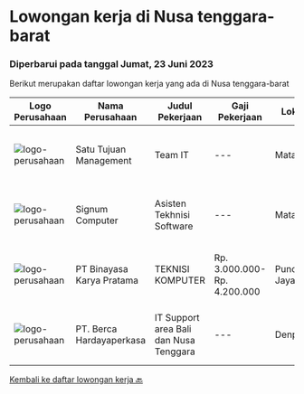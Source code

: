 
  # Lowongan kerja di Nusa tenggara-barat

  ### Diperbarui pada tanggal Jumat, 23 Juni 2023

  Berikut merupakan daftar lowongan kerja yang ada di Nusa tenggara-barat

  |Logo Perusahaan | Nama Perusahaan | Judul Pekerjaan | Gaji Pekerjaan | Lokasi | Deskripsi | Tanggal diunggah | Pranala |
  | -------------- | --------------- | --------------- | --------- | --------- | -------------- | ------- | ----------- |
  |![logo-perusahaan](https://i.ibb.co/sqvTCh9/112815900-stock-vector-no-image-available-icon-flat-vector.webp)|Satu Tujuan Management|Team IT|---|Mataram|Kualifikasi Minimal lulusan S1 sederajat Umur 25 - 30 tahun Berpengalaman dan bertanggung jawab Bisa bekerja team Aktif bersosial media (IG, Facebook,...|Kamis, 08 Juni 2023|https://www.jobstreet.co.id/id/job/team-it-4364444?token=0~d106e4c1-ca19-4e64-b875-5ff2355a8454&sectionRank=1&jobId=jobstreet-id-job-4364444|
|![logo-perusahaan](https://i.ibb.co/sqvTCh9/112815900-stock-vector-no-image-available-icon-flat-vector.webp)|Signum Computer|Asisten Tekhnisi Software|---|Mataram|Kualifikasi Usia minimal 18 tahun maksimal 20 tahun Mengerti Windows dan mau belajar Pendidikan minimal SMA/SMK/MA Sederajat Fresh Graduate...|Jumat, 02 Juni 2023|https://www.jobstreet.co.id/id/job/asisten-tekhnisi-software-4356474?token=0~d106e4c1-ca19-4e64-b875-5ff2355a8454&sectionRank=2&jobId=jobstreet-id-job-4356474|
|![logo-perusahaan](https://image-service-cdn.seek.com.au/7683c13df98531e06c6746a4aaa4a41636e7bb3a/ee4dce1061f3f616224767ad58cb2fc751b8d2dc)|PT Binayasa Karya Pratama|TEKNISI KOMPUTER|Rp. 3.000.000-Rp. 4.200.000|Puncak Jaya|Tanggung Jawab Pekerjaan: Melakukan pemantauan terhadap perangkat serta maintenance yang bersifat preventif seperti update patch Operating System dan...|Jumat, 26 Mei 2023|https://www.jobstreet.co.id/id/job/teknisi-komputer-4348561?token=0~d106e4c1-ca19-4e64-b875-5ff2355a8454&sectionRank=3&jobId=jobstreet-id-job-4348561|
|![logo-perusahaan](https://image-service-cdn.seek.com.au/6a76252207cfed561e664c874d4631f4aefd8409/ee4dce1061f3f616224767ad58cb2fc751b8d2dc)|PT. Berca Hardayaperkasa|IT Support area Bali dan Nusa Tenggara|---|Denpasar|Deskripsi Pekerjaan Main Job: IT Support/Desktop Support EngineerResponsibilities:Analyzing, troubleshooting, and installation to several areas...|Rabu, 24 Mei 2023|https://www.jobstreet.co.id/id/job/it-support-area-bali-dan-nusa-tenggara-4345951?token=0~d106e4c1-ca19-4e64-b875-5ff2355a8454&sectionRank=4&jobId=jobstreet-id-job-4345951|


  [Kembali ke daftar lowongan kerja 🔙](../README.md#daftar-lowongan-kerja)
  
